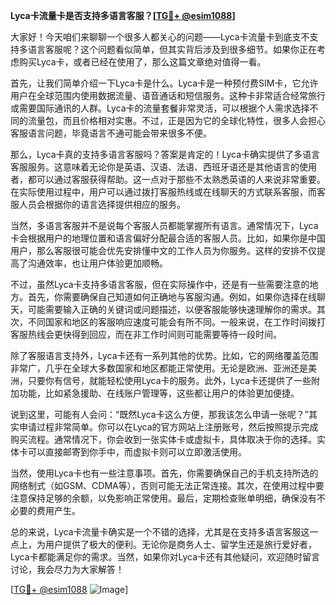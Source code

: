 **Lyca卡流量卡是否支持多语言客服？[[TG💪+ @esim1088](https://t.me/s/esim1088)]**

大家好！今天咱们来聊聊一个很多人都关心的问题——Lyca卡流量卡到底支不支持多语言客服呢？这个问题看似简单，但其实背后涉及到很多细节。如果你正在考虑购买Lyca卡，或者已经在使用了，那么这篇文章绝对值得一看。

首先，让我们简单介绍一下Lyca卡是什么。Lyca卡是一种预付费SIM卡，它允许用户在全球范围内使用数据流量、语音通话和短信服务。这种卡非常适合经常旅行或需要国际通讯的人群。Lyca卡的流量套餐非常灵活，可以根据个人需求选择不同的流量包，而且价格相对实惠。不过，正是因为它的全球化特性，很多人会担心客服语言问题，毕竟语言不通可能会带来很多不便。

那么，Lyca卡真的支持多语言客服吗？答案是肯定的！Lyca卡确实提供了多语言客服服务。这意味着无论你是英语、汉语、法语、西班牙语还是其他语言的使用者，都可以通过客服获得帮助。这一点对于那些不太熟悉英语的人来说非常重要。在实际使用过程中，用户可以通过拨打客服热线或在线聊天的方式联系客服，而客服人员会根据你的语言选择提供相应的服务。

当然，多语言客服并不是说每个客服人员都能掌握所有语言。通常情况下，Lyca卡会根据用户的地理位置和语言偏好分配最合适的客服人员。比如，如果你是中国用户，那么客服很可能会优先安排懂中文的工作人员为你服务。这样的安排不仅提高了沟通效率，也让用户体验更加顺畅。

不过，虽然Lyca卡支持多语言客服，但在实际操作中，还是有一些需要注意的地方。首先，你需要确保自己知道如何正确地与客服沟通。例如，如果你选择在线聊天，可能需要输入正确的关键词或问题描述，以便客服能够快速理解你的需求。其次，不同国家和地区的客服响应速度可能会有所不同。一般来说，在工作时间拨打客服热线会更快得到回应，而在非工作时间则可能需要等待一段时间。

除了客服语言支持外，Lyca卡还有一系列其他的优势。比如，它的网络覆盖范围非常广，几乎在全球大多数国家和地区都能正常使用。无论是欧洲、亚洲还是美洲，只要你有信号，就能轻松使用Lyca卡的服务。此外，Lyca卡还提供了一些附加功能，比如紧急援助、在线账户管理等，这些都让用户的体验更加便捷。

说到这里，可能有人会问：“既然Lyca卡这么方便，那我该怎么申请一张呢？”其实申请过程非常简单。你可以在Lyca的官方网站上注册账号，然后按照提示完成购买流程。通常情况下，你会收到一张实体卡或虚拟卡，具体取决于你的选择。实体卡可以直接邮寄到你手中，而虚拟卡则可以立即激活使用。

当然，使用Lyca卡也有一些注意事项。首先，你需要确保自己的手机支持所选的网络制式（如GSM、CDMA等），否则可能无法正常连接。其次，在使用过程中要注意保持足够的余额，以免影响正常使用。最后，定期检查账单明细，确保没有不必要的费用产生。

总的来说，Lyca卡流量卡确实是一个不错的选择，尤其是在支持多语言客服这一点上，为用户提供了极大的便利。无论你是商务人士、留学生还是旅行爱好者，Lyca卡都能满足你的需求。当然，如果你对Lyca卡还有其他疑问，欢迎随时留言讨论，我会尽力为大家解答！

[[TG💪+ @esim1088](https://t.me/s/esim1088) ![Image](https://i.postimg.cc/4NQfJmqS/Snipaste-2025-05-13-00-14-12.png)]